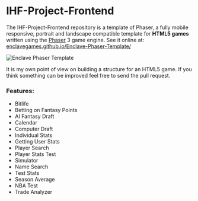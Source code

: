 # IHF-Project-Frontend

The IHF-Project-Frontend repository is a template of Phaser, a fully mobile responsive, portrait and landscape compatible template for **HTML5 games** written using the [Phaser](https://phaser.io/) 3 game engine. See it online at: [enclavegames.github.io/Enclave-Phaser-Template/](https://enclavegames.github.io/Enclave-Phaser-Template/)

![Enclave Phaser Template](https://enclavegames.github.io/Enclave-Phaser-Template/screens/EPT-MainMenu.png)

It is my own point of view on building a structure for an HTML5 game. If you think something can be improved feel free to send the pull request.

### Features:

- Bitlife
- Betting on Fantasy Points
- AI Fantasy Draft
- Calendar
- Computer Draft
- Individual Stats
- Getting User Stats
- Player Search
- Player Stats Test
- Simulator
- Name Search
- Test Stats
- Season Average
- NBA Test
- Trade Analyzer

